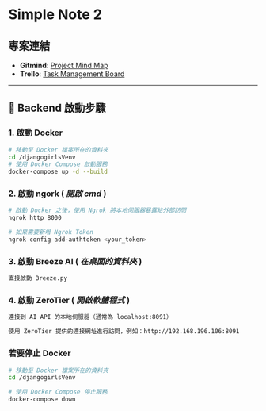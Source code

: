 # **Simple Note 2**

## 專案連結

- **Gitmind**: [Project Mind Map](https://gitmind.com/app/docs/mx5veu0a)
- **Trello**: [Task Management Board](https://trello.com/b/i1GNL4DS/simplenote2)

---

## 🚀 **Backend 啟動步驟**

### 1. 啟動 Docker

```bash
# 移動至 Docker 檔案所在的資料夾
cd /djangogirlsVenv
# 使用 Docker Compose 啟動服務
docker-compose up -d --build
```

### 2. 啟動 ngork ( _開啟 cmd_ )

```bash
# 啟動 Docker 之後，使用 Ngrok 將本地伺服器暴露給外部訪問
ngrok http 8000

# 如果需要新增 Ngrok Token
ngrok config add-authtoken <your_token>
```

### 3. 啟動 Breeze AI ( _在桌面的資料夾_ )

```bash
直接啟動 Breeze.py
```

### 4. 啟動 ZeroTier ( _開啟軟體程式_ )

```bash
連接到 AI API 的本地伺服器（通常為 localhost:8091）

使用 ZeroTier 提供的連接網址進行訪問，例如：http://192.168.196.106:8091
```

### 若要停止 Docker

```bash
# 移動至 Docker 檔案所在的資料夾
cd /djangogirlsVenv

# 使用 Docker Compose 停止服務
docker-compose down
```
